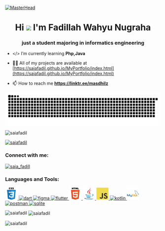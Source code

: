 [![MasterHead](https://i.pinimg.com/originals/77/ca/a3/77caa32884d735d439ade45ba37feaf2.gif)](http://www.sukeshrondla.com)

<h1 align="center">Hi <img src="https://media.giphy.com/media/hvRJCLFzcasrR4ia7z/giphy.gif" width="35"> I'm Fadillah Wahyu Nugraha </h1>

<h3 align="center">just a student majoring in informatics engineering</h3>

- </> I’m currently learning **Php,Java**

- 👨‍💻 All of my projects are available at [https://saiafadil.github.io/MyPortfolio/index.html](https://saiafadil.github.io/MyPortfolio/index.html)

- 📫 How to reach me **https://linktr.ee/masdhilz**
<img align="center" src="https://raw.githubusercontent.com/plexpt/plexpt/snake/github-snake.svg">


<p align="left"> <img src="https://komarev.com/ghpvc/?username=saiafadil&label=Profile%20views&color=0e75b6&style=flat" alt="saiafadil" /> </p>

<p align="left"> <a href="https://github.com/ryo-ma/github-profile-trophy"><img src="https://github-profile-trophy.vercel.app/?username=saiafadil" alt="saiafadil" /></a> </p>
<h3 align="left">Connect with me:</h3>  
<a href="https://instagram.com/saia_fadill" target="blank"><img align="center" src="https://raw.githubusercontent.com/rahuldkjain/github-profile-readme-generator/master/src/images/icons/Social/instagram.svg" alt="saia_fadill" height="30" width="40" /></a>
</p>

<h3 align="left">Languages and Tools:</h3>
<p align="left"> <a href="https://www.w3schools.com/css/" target="_blank" rel="noreferrer"> <img src="https://raw.githubusercontent.com/devicons/devicon/master/icons/css3/css3-original-wordmark.svg" alt="css3" width="40" height="40"/> </a> <a href="https://dart.dev" target="_blank" rel="noreferrer"> <img src="https://www.vectorlogo.zone/logos/dartlang/dartlang-icon.svg" alt="dart" width="40" height="40"/> </a> <a href="https://www.figma.com/" target="_blank" rel="noreferrer"> <img src="https://www.vectorlogo.zone/logos/figma/figma-icon.svg" alt="figma" width="40" height="40"/> </a> <a href="https://flutter.dev" target="_blank" rel="noreferrer"> <img src="https://www.vectorlogo.zone/logos/flutterio/flutterio-icon.svg" alt="flutter" width="40" height="40"/> </a> <a href="https://www.w3.org/html/" target="_blank" rel="noreferrer"> <img src="https://raw.githubusercontent.com/devicons/devicon/master/icons/html5/html5-original-wordmark.svg" alt="html5" width="40" height="40"/> </a> <a href="https://www.java.com" target="_blank" rel="noreferrer"> <img src="https://raw.githubusercontent.com/devicons/devicon/master/icons/java/java-original.svg" alt="java" width="40" height="40"/> </a> <a href="https://developer.mozilla.org/en-US/docs/Web/JavaScript" target="_blank" rel="noreferrer"> <img src="https://raw.githubusercontent.com/devicons/devicon/master/icons/javascript/javascript-original.svg" alt="javascript" width="40" height="40"/> </a> <a href="https://kotlinlang.org" target="_blank" rel="noreferrer"> <img src="https://www.vectorlogo.zone/logos/kotlinlang/kotlinlang-icon.svg" alt="kotlin" width="40" height="40"/> </a> <a href="https://www.mysql.com/" target="_blank" rel="noreferrer"> <img src="https://raw.githubusercontent.com/devicons/devicon/master/icons/mysql/mysql-original-wordmark.svg" alt="mysql" width="40" height="40"/> </a> <a href="https://postman.com" target="_blank" rel="noreferrer"> <img src="https://www.vectorlogo.zone/logos/getpostman/getpostman-icon.svg" alt="postman" width="40" height="40"/> </a> <a href="https://www.sqlite.org/" target="_blank" rel="noreferrer"> <img src="https://www.vectorlogo.zone/logos/sqlite/sqlite-icon.svg" alt="sqlite" width="40" height="40"/> </a> </p>

<p><img align="left" src="https://github-readme-stats.vercel.app/api/top-langs?username=saiafadil&show_icons=true&locale=en&layout=compact" alt="saiafadil" /></p>

<p>&nbsp;<img align="center" src="https://github-readme-stats.vercel.app/api?username=saiafadil&show_icons=true&locale=en" alt="saiafadil" /></p>

<p><img align="center" src="https://github-readme-streak-stats.herokuapp.com/?user=saiafadil&" alt="saiafadil" /></p>
